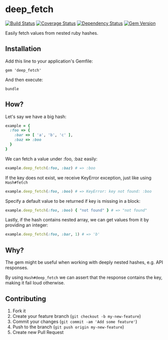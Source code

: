 # deep_fetch

[![Build Status](https://secure.travis-ci.org/pewniak747/deep_fetch.png?branch=master)](http://travis-ci.org/pewniak747/deep_fetch)
[![Coverage Status](https://coveralls.io/repos/pewniak747/deep_fetch/badge.png?branch=master)](https://coveralls.io/r/pewniak747/deep_fetch)
[![Dependency Status](https://gemnasium.com/pewniak747/deep_fetch.png)](https://gemnasium.com/pewniak747/deep_fetch)
[![Gem Version](https://badge.fury.io/rb/deep_fetch.png)](http://badge.fury.io/rb/deep_fetch)

Easily fetch values from nested ruby hashes.

## Installation

Add this line to your application's Gemfile:

```
gem 'deep_fetch'
```

And then execute:

```
bundle
```

## How?

Let's say we have a big hash:

``` ruby
example = {
  :foo => {
    :bar => [ 'a', 'b', 'c' ],
    :baz => :boo
  }
}
```

We can fetch a value under :foo, :baz easily:

``` ruby
example.deep_fetch(:foo, :baz) # => :boo
```

If the key does not exist, we receive KeyError exception, just like using `Hash#fetch`

``` ruby
example.deep_fetch(:foo, :boo) # => KeyError: key not found: :boo
```

Specify a default value to be returned if key is missing in a block:

``` ruby
example.deep_fetch(:foo, :boo) { "not found" } # => "not found"
```

Lastly, if the hash contains nested array, we can get values from it by providing an integer:

``` ruby
example.deep_fetch(:foo, :bar, 1) # => 'b'
```

## Why?

The gem might be useful when working with deeply nested hashes, e.g. API responses.

By using `Hash#deep_fetch` we can assert that the response contains the key, making it fail loud otherwise.

## Contributing

1. Fork it
2. Create your feature branch (`git checkout -b my-new-feature`)
3. Commit your changes (`git commit -am 'Add some feature'`)
4. Push to the branch (`git push origin my-new-feature`)
5. Create new Pull Request
